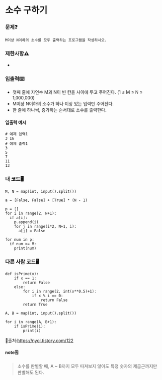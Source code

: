 # 소수 구하기

### 문제❓
```
M이상 N이하의 소수를 모두 출력하는 프로그램을 작성하시오.
```

### 제한사항⚠️
*

### 입출력⌨️
* 첫째 줄에 자연수 M과 N이 빈 칸을 사이에 두고 주어진다. (1 ≤ M ≤ N ≤ 1,000,000) 
* M이상 N이하의 소수가 하나 이상 있는 입력만 주어진다.
* 한 줄에 하나씩, 증가하는 순서대로 소수를 출력한다.

#### 입출력 예시
```
# 예제 입력1
3 16
# 예제 출력1
3
5
7
11
13

```

### 내 코드🖥️
```
M, N = map(int, input().split())

a = [False, False] + [True] * (N - 1)

p = []
for i in range(2, N+1):
  if a[i]:
    p.append(i)
    for j in range(i*2, N+1, i):
      a[j] = False

for num in p:
  if num >= M:
    print(num)
```

### 다른 사람 코드🖥️
```
def isPrime(x):
    if x == 1:
        return False
    else:
        for i in range(2, int(x**0.5)+1):
            if x % i == 0:
                return False
        return True

A, B = map(int, input().split())

for i in range(A, B+1):
    if isPrime(i):
        print(i)
```
🔗출처:https://nyol.tistory.com/122

#### note🗒️
> 소수를 판별할 때, A ~ B까지 모두 따져보지 않아도 특정 숫자의 제곱근까지만 판별해도 된다.
